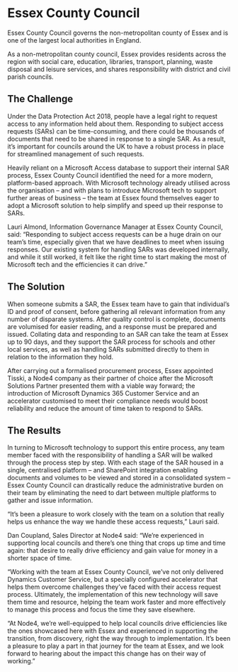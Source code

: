 
# Essex County Council

Essex County Council governs the non-metropolitan county of Essex and is one of the largest local authorities in England.

As a non-metropolitan county council, Essex provides residents across the region with social care, education, libraries, transport, planning, waste disposal and leisure services, and shares responsibility with district and civil parish councils.

## The Challenge
Under the Data Protection Act 2018, people have a legal right to request access to any information held about them. Responding to subject access requests (SARs) can be time-consuming, and there could be thousands of documents that need to be shared in response to a single SAR. As a result, it’s important for councils around the UK to have a robust process in place for streamlined management of such requests.

Heavily reliant on a Microsoft Access database to support their internal SAR process, Essex County Council identified the need for a more modern, platform-based approach. With Microsoft technology already utilised across the organisation – and with plans to introduce Microsoft tech to support further areas of business – the team at Essex found themselves eager to adopt a Microsoft solution to help simplify and speed up their response to SARs.

Lauri Almond, Information Governance Manager at Essex County Council, said: “Responding to subject access requests can be a huge drain on our team’s time, especially given that we have deadlines to meet when issuing responses. Our existing system for handling SARs was developed internally, and while it still worked, it felt like the right time to start making the most of Microsoft tech and the efficiencies it can drive.”


## The Solution


When someone submits a SAR, the Essex team have to gain that individual’s ID and proof of consent, before gathering all relevant information from any number of disparate systems. After quality control is complete, documents are volumised for easier reading, and a response must be prepared and issued. Collating data and responding to an SAR can take the team at Essex up to 90 days, and they support the SAR process for schools and other local services, as well as handling SARs submitted directly to them in relation to the information they hold.

After carrying out a formalised procurement process, Essex appointed Tisski, a Node4 company as their partner of choice after the Microsoft Solutions Partner presented them with a viable way forward; the introduction of Microsoft Dynamics 365 Customer Service and an accelerator customised to meet their compliance needs would boost reliability and reduce the amount of time taken to respond to SARs.


## The Results



In turning to Microsoft technology to support this entire process, any team member faced with the responsibility of handling a SAR will be walked through the process step by step. With each stage of the SAR housed in a single, centralised platform – and SharePoint integration enabling documents and volumes to be viewed and stored in a consolidated system – Essex County Council can drastically reduce the administrative burden on their team by eliminating the need to dart between multiple platforms to gather and issue information.

“It’s been a pleasure to work closely with the team on a solution that really helps us enhance the way we handle these access requests,” Lauri said.

Dan Coupland, Sales Director at Node4 said: “We’re experienced in supporting local councils and there’s one thing that crops up time and time again: that desire to really drive efficiency and gain value for money in a shorter space of time.

“Working with the team at Essex County Council, we’ve not only delivered Dynamics Customer Service, but a specially configured accelerator that helps them overcome challenges they’ve faced with their access request process. Ultimately, the implementation of this new technology will save them time and resource, helping the team work faster and more effectively to manage this process and focus the time they save elsewhere.

“At Node4, we’re well-equipped to help local councils drive efficiencies like the ones showcased here with Essex and experienced in supporting the transition, from discovery, right the way through to implementation. It’s been a pleasure to play a part in that journey for the team at Essex, and we look forward to hearing about the impact this change has on their way of working.”
